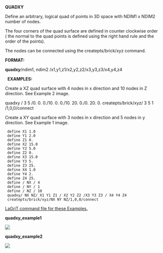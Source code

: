  **QUADXY**

  Define an arbitrary, logical quad of points in 3D space with NDIM1 x
  NDIM2 number of nodes.

  The four corners of the quad surface are defined in counter
  clockwise order ( the normal to the quad points is defined using the
  right hand rule and the order of the points).

  The nodes can be connected using the createpts/brick/xyz command.

**FORMAT:**

**quadxy**/ndim1, ndim2 /x1,y1,z1/x2,y2,z2/x3,y3,z3/x4,y4,z4

  
 **EXAMPLES:**
 
 Create a XZ quad surface with 4 nodes in x direction and 10 nodes in
 Z direction. See Example 2 image.

 quadxy / 3 5 /0. 0. 0./10. 0. 0./10. 20. 0./0. 20. 0.
 createpts/brick/xyz/ 3 5 1 /1,0,0/connect

 Create a XY quad surface with 3 nodes in x direction and 5 nodes in
 y direction. See Example 1 image.

     define X1 1.0
     define Y1 2.0
     define Z1 0.
     define X2 15.0
     define Y2 5.0
     define Z2 0.
     define X3 15.0
     define Y3 5.
     define Z3 25.
     define X4 1.0
     define Y4 2.
     define Z4 25.
     define / NX / 4
     define / NY / 1
     define / NZ / 10
     quadxy/ NX NZ/ X1 Y1 Z1 / X2 Y2 Z2 /X3 Y3 Z3 / X4 Y4 Z4
     createpts/brick/xyz/NX NY NZ/1,0,0/connect
 [LaGriT command file for these Examples.](quadxy_ex.txt)

**quadxy_example1**

<img src="https://lanl.github.io/LaGriT/assets/images/quadxyz1.gif">

**quadxy_example2**

<img src="https://lanl.github.io/LaGriT/assets/images/quadxyz2.gif">

